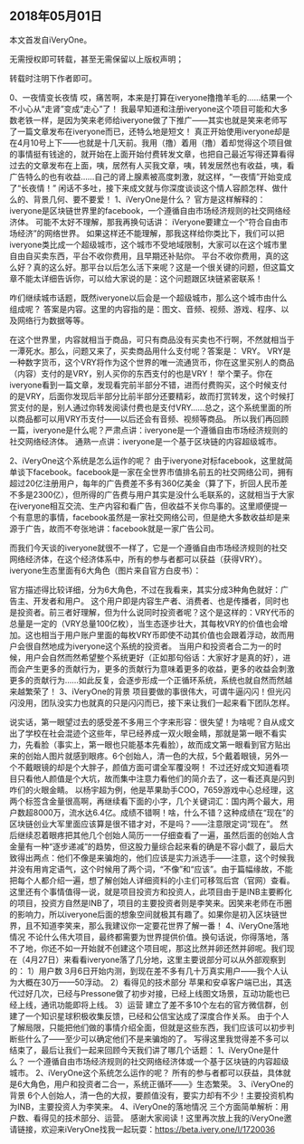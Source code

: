 2018年05月01日
----

​本文首发自iVeryOne。

无需授权即可转载，甚至无需保留以上版权声明；

转载时注明下作者即可。


0、一夜情变长夜情
哎，痛苦啊，本来是打算在iveryone撸撸羊毛的……结果一个不小心从“走肾”变成“走心”了！
我最早知道和注册iveryone这个项目可能和大多数老铁一样，是因为笑来老师给iveryone做了下推广——其实也就是笑来老师写了一篇文章发布在iveryone而已，还特么地是短文！
真正开始使用iveryone却是在4月10号上下——也就是十几天前。我用（撸）着用（撸）着却觉得这个项目做的事情挺有钱途的，就开始在上面开始付费转发文章，也把自己最近写得还算看得过去的文章发布在上面，咦，居然有人买我文章，咦，转发居然也有收益，咦，看广告特么的也有收益……自己的肾上腺素被高度刺激，就这样，“一夜情”开始变成了“长夜情！”
闲话不多吐，接下来成文就与你深度谈谈这个情人容颜怎样、做什么的、背景几何、要不要爱！
1、iVeryOne是什么？
官方是这样解释的：
iveryone是区块链世界里的facebook，一个遵循自由市场经济规则的社交网络经济体。
可能不太好不理解，那我再换句话讲：
iVeryone要建立一个“符合自由市场经济”的网络世界。
如果这样还不能理解，那我这样给你类比下，我们可以把iveryone类比成一个超级城市，这个城市不受地域限制，大家可以在这个城市里自由自买卖东西，平台不收你费用，且早期还补贴你。
平台不收你费用，真的这么好？真的这么好。那平台以后怎么活下来呢？这是一个很关键的问题，但这篇文章不能太详细告诉你，可以给大家说的是：这个问题跟区块链紧密联系！

咋们继续城市话题，既然iveryone以后会是一个超级城市，那么这个城市由什么组成呢？
答案是内容。这里的内容指的是：图文、音频、视频、游戏、程序、以及网络行为数据等等。

在这个世界里，内容就相当于商品，可只有商品没有买卖也不行啊，不然就相当于一潭死水。那么，问题又来了，买卖商品用什么支付呢？答案是：
VRY。
VRY是一种数字货币，这个VRY将作为这个世界的唯一流通货币，你在这里买别人的商品（内容）支付的是VRY，别人买你的东西支付的也是VRY！
举个栗子。你在iveryone看到一篇文章，发现看完前半部分不错，进而付费购买，这个时候支付的是VRY，后面你发现后半部分比前半部分还要精彩，故而打赏转发，这个时候打赏支付的是，别人通过你转发阅读付费也是支付VRY……总之，这个系统里面的所以商品都可以用VRY币支付——以后还会有音频、视频等商品。
所以我们再回顾一篇，iveryone是什么呢？严肃点讲：iveryone是一个遵循自由市场经济规则的社交网络经济体。 通熟一点讲：iveryone是一个基于区块链的内容超级城市。

2、iVeryOne这个系统是怎么运作的呢？
由于iveryone对标facebook，这里就简单谈下facebook。facebook是一家在全世界市值排名前五的社交网络公司，拥有超过20亿注册用户，每年的广告费差不多有360亿美金（算了下，折回人民币差不多是2300亿），但所得的广告费与用户其实是没什么毛联系的，这就相当于大家在iveryone相互交流、生产内容和看广告，但收益不关你鸟事的。这里顺便提一个有意思的事情，facebook虽然是一家社交网络公司，但是绝大多数收益却是来源于广告，故而不夸张地讲：facebook就是一家广告公司。

而我们今天谈的iveryone就很不一样了，它是一个遵循自由市场经济规则的社交网络经济体，在这个经济体系中，所有的参与者都可以获益（获得VRY）。
iveryone生态里面有6大角色（图片来自官方白皮书）：


官方描述得比较详细，分为6大角色，不过在我看来，其实分成3种角色就好：广告主、开发者和用户。 这个用户即是内容生产者、消费者、也是传播者，同时也是投资者。前三者好理解，但为什么说同时投资者呢？这个是这样的：VRY代币的总量是一定的（VRY总量100亿枚），当生态逐步壮大，其每枚VRY的价值也会增加。这也相当于用户账户里面的每枚VRY币即使不动其价值也会跟着浮动，故而用户会很自然地成为iveryone这个系统的投资者。
当用户和投资者合二为一的时候，用户会自然而然希望整个系统更好（正如那句俗话：大家好才是真的好），进而会产生更多的贡献行为，更多的贡献行为意味着更多的收益，更多的收益会刺激更多的贡献行为……如此反复，会逐步形成一个正循环系统，系统也就自然而然越来越繁荣了！
3、iVeryOne的背景
项目要做的事很伟大，可谓牛逼闪闪！但光闪闪没用，团队没实力也就真的只是闪闪而已，接下来让我们一起来看下团队怎样。


说实话，第一眼望过去的感受差不多用三个字来形容：很失望！为啥呢？自从成文出了学校在社会混迹个这些年，早已经养成一双火眼金睛，那就是第一眼不看实力，先看脸（事实上，第一眼也只能基本先看脸），故而成文第一眼看到官方贴出来的创始人图片就感到眼疼。6个创始人，清一色的大叔，5个戴着眼镜，另外一个不戴眼镜的却是个大胖子，颜值方面可谓全军覆没啊！
不过还好成文知道看项目只看他人颜值是个大坑，故而集中注意力看他们的简介去了，这一看还真是闪到咋们的火眼金睛。
以杨宇超为例，他是苹果助手COO，7659游戏中心总经理，这两个标签含金量很高啊，再继续看下面的小字，几个关键词汇：国内两个最大，用户数超8000万，流水达6.4亿。成绩不错啊！啥，什么不错？这种成绩在“现在”的区块链创业大军里面应该算是很不错才对，不是吗？——注意限定词“现在”。
然后继续忍着眼疼把其他几个创始人简历一一仔细查看了一遍，虽然后面的创始人含金量有一种“逐步递减”的趋势，但这股力量综合起来看的确是不容小觑了，最后大致得出两点：他们不像是来骗炮的，他们应该是实力派选手——注意，这个时候我并没有用肯定语气，这个时候用了两个词，“不像”和“应该”。由于篇幅缘故，不能把每个人都介绍一遍，想了解创始人详细资料的小主们可移驾后宫（官网）查看。
这里还有个事情值得一说，就是项目投资方和投资人，此项目由于是INB主要孵化的项目，投资方自然是INB了，项目的主要投资者则是李笑来。因笑来老师在币圈的影响力，所以iveryone后面的想象空间就极其有趣了。如果你是初入区块链世界，且不知道李笑来，那么我建议你一定要花世界了解一番！
4、iVeryOne落地情况
不论什么伟大项目，最终都需要为世界提供价值。换句话说，你得落地，落不了地，你还不如一开始就不创建这个项目呢，那这比然并卵还然并卵呢。我们现在（4月27日）来看看iveryone落了几分地，这里主要说部分可以从外部观察到的：
1）用户数
3月6日开始内测，到现在差不多有几十万真实用户——我个人认为大概在30万——50浮动。
2）看得见的技术部分
苹果和安卓客户端已出，其迭代过好几次，已经与Pressone做了初步对接，已经上线图文场景，互动功能也已经上线，通讯功能即将上线。
3）运营
建立了差不多10个左右的官方微信群，创建了一个知识星球积极收集反馈，已经和公信宝达成了深度合作关系。
由于个人了解局限，只能把他们做的事情介绍全面，但就是这些东西，我们应该可以初步判断些什么了——至少可以确定他们不是来骗炮的了。
写得这里我觉得差不多可以结束了，最后让我们一起来回顾今天我们讲了哪几个话题：
1、iVeryOne是什么？
一个遵循自由市场经济规则的社交网络经济体或一个基于区块链的内容超级城市。
2、iVeryOne这个系统怎么运作的呢？
所有的参与者都可以获益，具体就是6大角色，用户和投资者二合一，系统正循环——》生态繁荣。
3、iVeryOne的背景
6个人创始人，清一色的大叔，要颜值没有，要实力却有不少！主要投资机构为INB，主要投资人为李笑来。
4、iVeryOne的落地情况
三个方面简单解析：用户数、看得见的技术部分、运营。
感谢大家阅读！这里再次放上我的iVeryOne邀请链接，欢迎来iVeryOne找我一起玩耍：https://beta.ivery.one/I/1720036


